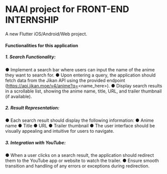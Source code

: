 # NAAI project for FRONT-END INTERNSHIP

A new Flutter iOS/Android/Web project.


#### Functionalities for this application

##### 1.	Search Functionality:
●	Implement a search bar where users can input the name of the anime they want to search for.
●	Upon entering a query, the application should fetch data from the Jikan API using the provided endpoint (https://api.jikan.moe/v4/anime?q=<name_here>).
●	Display search results in a scrollable list, showing the anime name, title, URL, and trailer thumbnail (if available).
##### 2.	Result Representation:
●	Each search result should display the following information:
●	Anime name
●	Title
●	URL
●	Trailer thumbnail
●	The user interface should be visually appealing and intuitive for users to navigate.
##### 3.	Integration with YouTube:
●	When a user clicks on a search result, the application should redirect them to the YouTube app or website to watch the trailer.
●	Ensure smooth transition and handling of any errors or exceptions during redirection.

